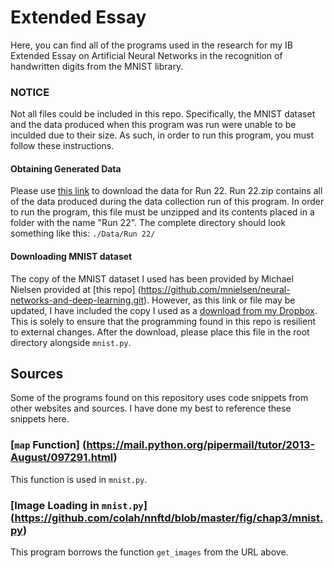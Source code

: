 # Extended Essay
Here, you can find all of the programs used in the research for my IB Extended Essay on Artificial Neural Networks in the recognition of handwritten digits from the MNIST library.


### NOTICE
Not all files could be included in this repo.  Specifically, the MNIST dataset and the data produced when this program was run were unable to be inculded due to their size.  As such, in order to run this program, you must follow these instructions.

#### Obtaining Generated Data
Please use [this link](https://dl.dropboxusercontent.com/u/93182171/Extended%20Essay/Run%2022.zip) to download the data for Run 22.  Run 22.zip contains all of the data produced during the data collection run of this program.  In order to run the program, this file must be unzipped and its contents placed in a folder with the name "Run 22".  The complete directory should look something like this: `./Data/Run 22/`


#### Downloading MNIST dataset
The copy of the MNIST dataset I used has been provided by Michael Nielsen provided at [this repo] (https://github.com/mnielsen/neural-networks-and-deep-learning.git).  However, as this link or file may be updated, I have included the copy I used as a [download from my Dropbox](https://dl.dropboxusercontent.com/u/93182171/Extended%20Essay/mnist.pkl).  This is solely to ensure that the programming found in this repo is resilient to external changes.  After the download, please place this file in the root directory alongside `mnist.py`.

## Sources
Some of the programs found on this repository uses code snippets from other websites and sources.  I have done my best to reference these snippets here.

### [`map` Function] (https://mail.python.org/pipermail/tutor/2013-August/097291.html)
This function is used in `mnist.py`.

### [Image Loading in `mnist.py`] (https://github.com/colah/nnftd/blob/master/fig/chap3/mnist.py)
This program borrows the function `get_images` from the URL above.
